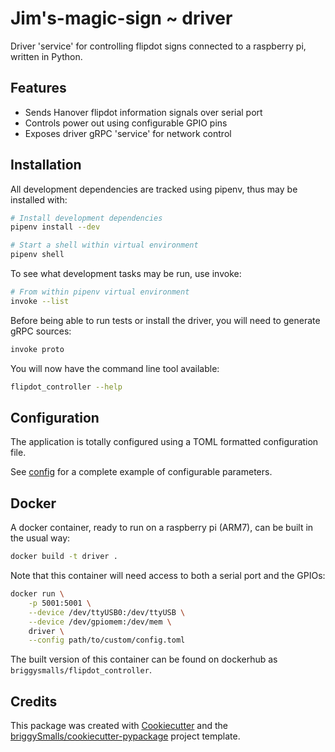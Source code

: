 # Jim's-magic-sign ~ driver

Driver 'service' for controlling flipdot signs connected to a raspberry pi, written in Python.

## Features

- Sends Hanover flipdot information signals over serial port
- Controls power out using configurable GPIO pins
- Exposes driver gRPC 'service' for network control

## Installation

All development dependencies are tracked using pipenv, thus may be installed with:

```bash
# Install development dependencies
pipenv install --dev

# Start a shell within virtual environment
pipenv shell
```

To see what development tasks may be run, use invoke:

```bash
# From within pipenv virtual environment
invoke --list
```

Before being able to run tests or install the driver, you will need to generate gRPC sources:

```bash
invoke proto
```

You will now have the command line tool available:
```bash
flipdot_controller --help
```

## Configuration

The application is totally configured using a TOML formatted configuration file.

See [config](./config.toml) for a complete example of configurable parameters.

## Docker

A docker container, ready to run on a raspberry pi (ARM7), can be built in the usual way:

```bash
docker build -t driver .
```

Note that this container will need access to both a serial port and the GPIOs:

```bash
docker run \
    -p 5001:5001 \
    --device /dev/ttyUSB0:/dev/ttyUSB \
    --device /dev/gpiomem:/dev/mem \
    driver \
    --config path/to/custom/config.toml
```

The built version of this container can be found on dockerhub as `briggysmalls/flipdot_controller`.

Credits
-------

This package was created with [Cookiecutter](https://github.com/audreyr/cookiecutter) and the [briggySmalls/cookiecutter-pypackage](https://github.com/briggySmalls/cookiecutter-pypackage) project template.
